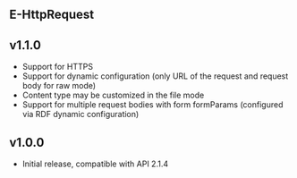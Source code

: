 E-HttpRequest
----------

v1.1.0
---
* Support for HTTPS
* Support for dynamic configuration (only URL of the request and request body for raw mode)
* Content type may be customized in the file mode
* Support for multiple request bodies with form formParams (configured via RDF dynamic configuration)

v1.0.0
---
* Initial release, compatible with API 2.1.4
